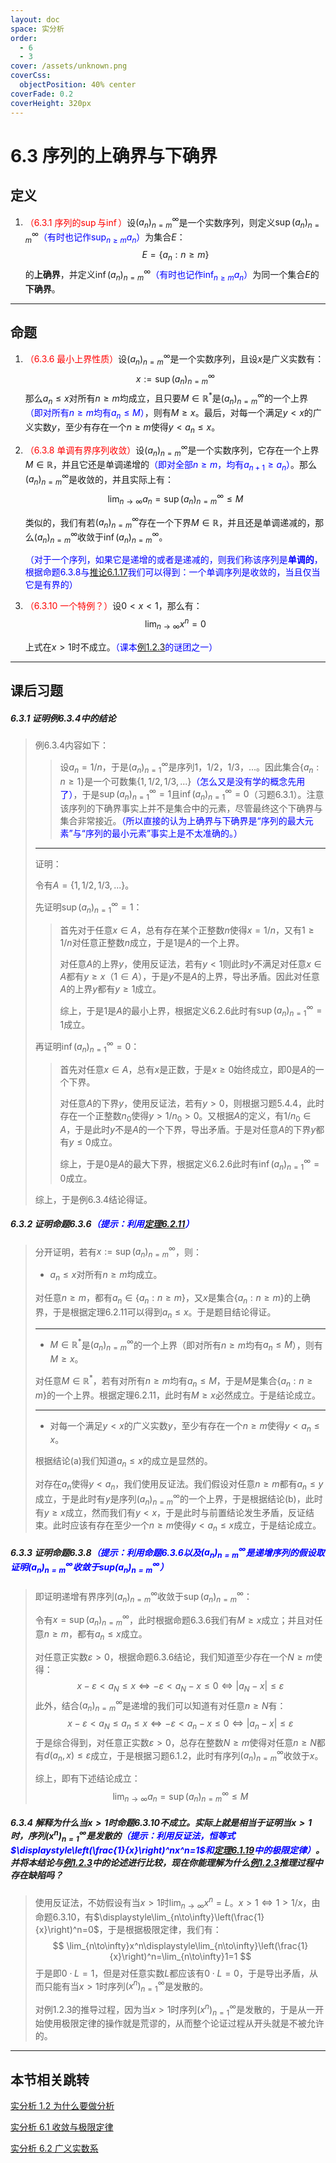 ```yaml
---
layout: doc
space: 实分析
order:
  - 6
  - 3
cover: /assets/unknown.png
coverCss:
  objectPosition: 40% center
coverFade: 0.2
coverHeight: 320px
---
```

# 6.3 序列的上确界与下确界

## 定义

1. <span style='color:red'>（6.3.1 序列的$\sup$与$\inf$）</span>设$(a_n)_{n=m}^\infty$是一个实数序列，则定义$\sup(a_n)_{n=m}^\infty$<span style='color:blue'>（有时也记作$\displaystyle\sup_{n\geq m}a_n$）</span>为集合$E$：
   $$
   E=\{a_n:n≥m\}
   $$
   的**上确界**，并定义$\inf(a_n)_{n=m}^\infty$<span style='color:blue'>（有时也记作$\displaystyle\inf_{n\geq m}a_n$）</span>为同一个集合$E$的**下确界**。

---

## 命题

1. <span style='color:red'>（6.3.6 最小上界性质）</span>设$(a_n)_{n=m}^\infty$是一个实数序列，且设$x$是广义实数有：
   $$
   x:=\sup (a_n)_{n=m}^\infty
   $$
   那么$a_n≤x$对所有$n≥m$均成立，且只要$M\in \mathbb R^*$是$(a_n)_{n=m}^\infty$的一个上界<span style='color:blue'>（即对所有$n≥m$均有$a_n≤M$）</span>，则有$M≥x$。最后，对每一个满足$y<x$的广义实数$y$，至少有存在一个$n≥m$使得$y<a_n\leq x$。

2. <span style='color:red'>（6.3.8 单调有界序列收敛）</span>设$(a_n)_{n=m}^\infty$是一个实数序列，它存在一个上界$M\in \mathbb R$，并且它还是单调递增的<span style='color:blue'>（即对全部$n≥m$，均有$a_{n+1}\geq a_n$）</span>。那么$(a_n)_{n=m}^\infty$是收敛的，并且实际上有：
   $$
   \lim_{n\to \infty}a_n=\sup (a_n)_{n=m}^\infty≤M
   $$
   
   类似的，我们有若$(a_n)_{n=m}^\infty$存在一个下界$M\in\mathbb R$，并且还是单调递减的，那么$(a_n)_{n=m}^\infty$收敛于$\inf(a_n)_{n=m}^\infty$。

   <span style='color:blue'>（对于一个序列，如果它是递增的或者是递减的，则我们称该序列是**单调的**，根据命题6.3.8与[推论6.1.17](../Chap6/Sec1.md)我们可以得到：一个单调序列是收敛的，当且仅当它是有界的）</span>
   
3. <span style='color:red'>（6.3.10 一个特例？）</span>设$0<x<1$，那么有：
   $$
   \lim_{n\to \infty}x^n=0
   $$

   上式在$x>1$时不成立。<span style='color:blue'>（课本[例1.2.3](../Chap1/Sec2.md)的谜团之一）</span>

---

## 课后习题

##### 6.3.1 证明例6.3.4中的结论

> 例6.3.4内容如下：
>
> > 设$a_n=1/n$，于是$(a_n)_{n=1}^\infty$是序列$1$，$1/2$，$1/3$，$...$。因此集合$\{a_n:n\geq 1\}$是一个可数集$\{1,1/2,1/3,...\}$<span style='color:blue'>（怎么又是没有学的概念先用了）</span>，于是$\sup(a_n)_{n=1}^\infty=1$且$\inf(a_n)_{n=1}^\infty=0$（习题6.3.1）。注意该序列的下确界事实上并不是集合中的元素，尽管最终这个下确界与集合非常接近。<span style='color:blue'>（所以直接的认为上确界与下确界是“序列的最大元素”与“序列的最小元素”事实上是不太准确的。）</span>
>
> ---
>
> 证明：
>
> 令有$A=\{1,1/2,1/3,...\}$。
>
> 先证明$\sup(a_n)_{n=1}^\infty=1$：
>
> > 首先对于任意$x\in A$，总有存在某个正整数$n$使得$x=1/n$，又有$1\geq 1/n$对任意正整数$n$成立，于是$1$是$A$的一个上界。
> >
> > 对任意$A$的上界$y$，使用反证法，若有$y<1$则此时$y$不满足对任意$x\in A$都有$y\geq x$（$1\in A$），于是$y$不是$A$的上界，导出矛盾。因此对任意$A$的上界$y$都有$y\geq 1$成立。
> >
> > 综上，于是$1$是$A$的最小上界，根据定义6.2.6此时有$\sup(a_n)_{n=1}^\infty=1$成立。
>
> 再证明$\inf(a_n)_{n=1}^\infty=0$：
>
> > 首先对任意$x\in A$，总有$x$是正数，于是$x\geq0$始终成立，即$0$是$A$的一个下界。
> >
> > 对任意$A$的下界$y$，使用反证法，若有$y>0$，则根据习题5.4.4，此时存在一个正整数$n_0$使得$y>1/n_0>0$。又根据$A$的定义，有$1/n_0\in A$，于是此时$y$不是$A$的一个下界，导出矛盾。于是对任意$A$的下界$y$都有$y\leq0$成立。
> >
> > 综上，于是$0$是$A$的最大下界，根据定义6.2.6此时有$\inf(a_n)_{n=1}^\infty=0$成立。
>
> 综上，于是例6.3.4结论得证。

##### 6.3.2 证明命题6.3.6<span style='color:blue'>（提示：利用[定理6.2.11](../Chap6/Sec2.md)）</span>

> 分开证明，若有$x:=\sup (a_n)_{n=m}^\infty$，则：
>
> * $a_n≤x$对所有$n≥m$均成立。
>
> 对任意$n\geq m$，都有$a_n\in\{a_n:n\geq m\}$，又$x$是集合$\{a_n:n\geq m\}$的上确界，于是根据定理6.2.11可以得到$a_n\leq x$。于是题目结论得证。
>
> ---
>
> * $M\in \mathbb R^*$是$(a_n)_{n=m}^\infty$的一个上界（即对所有$n≥m$均有$a_n≤M$），则有$M≥x$。
>
> 对任意$M\in\mathbb R^*$，若有对所有$n≥m$均有$a_n\leq M$，于是$M$是集合$\{a_n:n\geq m\}$的一个上界。根据定理6.2.11，此时有$M\geq x$必然成立。于是结论成立。
>
> ---
>
> * 对每一个满足$y<x$的广义实数$y$，至少有存在一个$n≥m$使得$y<a_n\leq x$。
>
> 根据结论(a)我们知道$a_n\leq x$的成立是显然的。
>
> 对存在$a_n$使得$y<a_n$，我们使用反证法。我们假设对任意$n\geq m$都有$a_n\leq y$成立，于是此时有$y$是序列$(a_n)_{n=m}^\infty$的一个上界，于是根据结论(b)，此时有$y\geq x$成立，然而我们有$y<x$，于是此时与前置结论发生矛盾，反证结束。此时应该有存在至少一个$n\geq m$使得$y<a_n\leq x$成立，于是结论成立。

##### 6.3.3 证明命题6.3.8<span style='color:blue'>（提示：利用命题6.3.6以及$(a_n)_{n=m}^\infty$是递增序列的假设取证明$(a_n)_{n=m}^\infty$收敛于$\text{sup}(a_n)_{n=m}^\infty$）</span>

> 即证明递增有界序列$(a_n)_{n=m}^\infty$收敛于$\sup(a_n)_{n=m}^\infty$：
>
> 令有$x=\sup(a_n)_{n=m}^\infty$，此时根据命题6.3.6我们有$M\geq x$成立；并且对任意$n\geq m$，都有$a_n\leq x$成立。
>
> 对任意正实数$\varepsilon>0$，根据命题6.3.6结论，我们知道至少存在一个$N\geq m$使得：
> $$
> x-\varepsilon<a_N\leq x\iff-\varepsilon<a_N-x\leq0\iff|a_N-x|\leq\varepsilon
> $$
> 此外，结合$(a_n)_{n=m}^\infty$是递增的我们可以知道有对任意$n\geq N$有：
> $$
> x-\varepsilon<a_N\leq a_n\leq x\iff-\varepsilon<a_n-x\leq0\iff|a_n-x|\leq\varepsilon
> $$
> 于是综合得到，对任意正实数$\varepsilon>0$，总存在整数$N\geq m$使得对任意$n\geq N$都有$d(a_n,x)\leq\varepsilon$成立，于是根据习题6.1.2，此时有序列$(a_n)_{n=m}^\infty$收敛于$x$。
>
> 综上，即有下述结论成立：
> $$
> \lim_{n\to\infty}a_n=\sup(a_n)_{n=m}^\infty\leq M
> $$

##### 6.3.4 解释为什么当$x>1$时命题6.3.10不成立。实际上就是相当于证明当$x>1$时，序列$(x^n)_{n=1}^\infty$是发散的<span style='color:blue'>（提示：利用反证法，恒等式$\displaystyle\left(\frac{1}{x}\right)^nx^n=1$和[定理6.1.19](../Chap6/Sec1.md)中的极限定律）</span>。并将本结论与[例1.2.3](../Chap1/Sec2.md)中的论述进行比较，现在你能理解为什么[例1.2.3](../Chap1/Sec2.md)推理过程中存在缺陷吗？

> 使用反证法，不妨假设有当$x>1$时$\displaystyle\lim_{n\to\infty}x^n=L$。$x>1\iff1>1/x$，由命题6.3.10，有$\displaystyle\lim_{n\to\infty}\left(\frac{1}{x}\right)^n=0$，于是根据极限定律，我们有：
> $$
> \lim_{n\to\infty}x^n\displaystyle\lim_{n\to\infty}\left(\frac{1}{x}\right)^n=\lim_{n\to\infty}1=1
> $$
> 于是即$0\cdot L=1$，但是对任意实数$L$都应该有$0\cdot L=0$，于是导出矛盾，从而只能有当$x>1$时序列$(x^n)_{n=1}^\infty$是发散的。
>
> 对例1.2.3的推导过程，因为当$x>1$时序列$(x^n)_{n=1}^\infty$是发散的，于是从一开始使用极限定律的操作就是荒谬的，从而整个论证过程从开头就是不被允许的。

---

## 本节相关跳转

[实分析 1.2 为什么要做分析](../Chap1/Sec2.md)

[实分析 6.1 收敛与极限定律](../Chap6/Sec1.md)

[实分析 6.2 广义实数系](../Chap6/Sec2.md)
